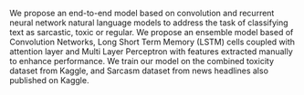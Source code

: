 We propose an end-to-end model based on convolution and recurrent neural network natural language models to address the task of classifying text as sarcastic, toxic or regular. We propose an ensemble model based of Convolution Networks, Long Short Term Memory (LSTM) cells coupled with attention layer and Multi Layer Perceptron with features extracted manually to enhance performance. We train our model on the combined toxicity dataset from Kaggle, and Sarcasm dataset from news headlines also published on Kaggle.

